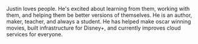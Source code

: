 Justin loves people.
He's excited about learning from them, working with them, and helping them be better versions of themselves.
He is an author, maker, teacher, and always a student.
He has helped make oscar winning movies, built infrastructure for Disney+, and currently improves cloud services for everyone.
